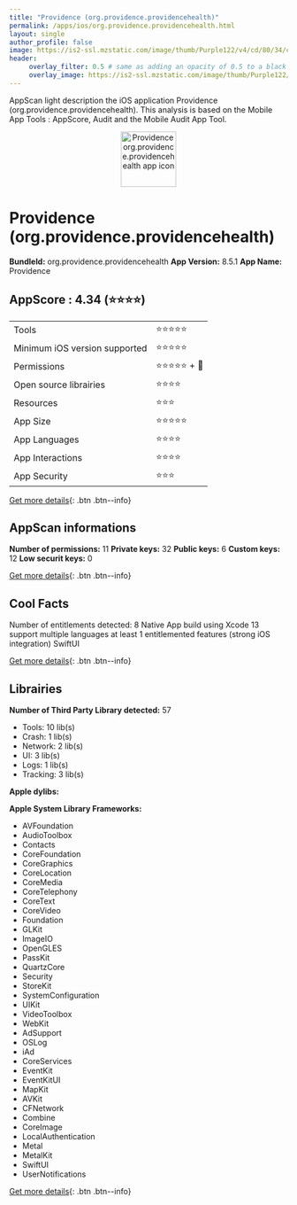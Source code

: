 ```yaml
---
title: "Providence (org.providence.providencehealth)"
permalink: /apps/ios/org.providence.providencehealth.html
layout: single
author_profile: false
image: https://is2-ssl.mzstatic.com/image/thumb/Purple122/v4/cd/80/34/cd803426-7b33-2753-c190-c8934def9b0d/AppIcon-1x_U007emarketing-0-7-0-0-85-220-0.png/512x512bb.jpg
header: 
     overlay_filter: 0.5 # same as adding an opacity of 0.5 to a black background
     overlay_image: https://is2-ssl.mzstatic.com/image/thumb/Purple122/v4/cd/80/34/cd803426-7b33-2753-c190-c8934def9b0d/AppIcon-1x_U007emarketing-0-7-0-0-85-220-0.png/512x512bb.jpg
---
```

AppScan light description the iOS application Providence (org.providence.providencehealth). This analysis is based on the Mobile App Tools : AppScore, Audit and the Mobile Audit App Tool.

  
  
<div style="text-align: center;"><img src="https://is2-ssl.mzstatic.com/image/thumb/Purple122/v4/cd/80/34/cd803426-7b33-2753-c190-c8934def9b0d/AppIcon-1x_U007emarketing-0-7-0-0-85-220-0.png/512x512bb.jpg" width="100" height="100" alt="Providence org.providence.providencehealth app icon"></div>  
  
# Providence (org.providence.providencehealth)

**BundleId:** org.providence.providencehealth
**App Version:** 8.5.1
**App Name:** Providence


## AppScore : 4.34 (⭐️⭐️⭐️⭐️) 

<table>
<tr><td> Tools </td><td> ⭐️⭐️⭐️⭐️⭐️ </td></tr>
<tr><td> Minimum iOS version supported </td><td> ⭐️⭐️⭐️⭐️⭐️ </td></tr>
<tr><td> Permissions </td><td> ⭐️⭐️⭐️⭐️⭐️ + 🌟 </td></tr>
<tr><td> Open source librairies </td><td> ⭐️⭐️⭐️⭐️ </td></tr>
<tr><td> Resources </td><td> ⭐️⭐️⭐️ </td></tr>
<tr><td> App Size </td><td> ⭐️⭐️⭐️⭐️⭐️ </td></tr>
<tr><td> App Languages </td><td> ⭐️⭐️⭐️⭐️ </td></tr>
<tr><td> App Interactions </td><td> ⭐️⭐️⭐️⭐️ </td></tr>
<tr><td> App Security </td><td> ⭐️⭐️⭐️ </td></tr>
</table>

[Get more details](/pricing.html){: .btn .btn--info}  
  
## AppScan informations 

**Number of permissions:** 11
**Private keys:** 32
**Public keys:** 6
**Custom keys:** 12
**Low securit keys:** 0
  
[Get more details](/pricing.html){: .btn .btn--info}

## Cool Facts

Number of entitlements detected: 8
Native App
build using Xcode 13
support multiple languages
at least 1 entitlemented features (strong iOS integration)
SwiftUI
  
[Get more details](/pricing.html){: .btn .btn--info}

## Librairies 
**Number of Third Party Library detected:** 57
- Tools: 10 lib(s)
- Crash: 1 lib(s)
- Network: 2 lib(s)
- UI: 3 lib(s)
- Logs: 1 lib(s)
- Tracking: 3 lib(s)

**Apple dylibs:**


**Apple System Library Frameworks:**
- AVFoundation
- AudioToolbox
- Contacts
- CoreFoundation
- CoreGraphics
- CoreLocation
- CoreMedia
- CoreTelephony
- CoreText
- CoreVideo
- Foundation
- GLKit
- ImageIO
- OpenGLES
- PassKit
- QuartzCore
- Security
- StoreKit
- SystemConfiguration
- UIKit
- VideoToolbox
- WebKit
- AdSupport
- OSLog
- iAd
- CoreServices
- EventKit
- EventKitUI
- MapKit
- AVKit
- CFNetwork
- Combine
- CoreImage
- LocalAuthentication
- Metal
- MetalKit
- SwiftUI
- UserNotifications


  
[Get more details](/pricing.html){: .btn .btn--info}

